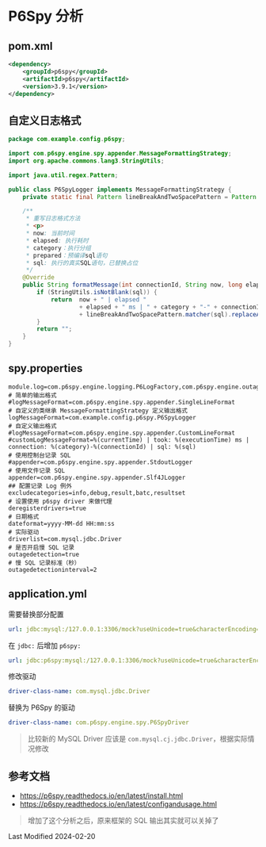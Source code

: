 # P6Spy 分析

## pom.xml

```xml
<dependency>
    <groupId>p6spy</groupId>
    <artifactId>p6spy</artifactId>
    <version>3.9.1</version>
</dependency>
```

## 自定义日志格式

```java
package com.example.config.p6spy;

import com.p6spy.engine.spy.appender.MessageFormattingStrategy;
import org.apache.commons.lang3.StringUtils;

import java.util.regex.Pattern;

public class P6SpyLogger implements MessageFormattingStrategy {
    private static final Pattern lineBreakAndTwoSpacePattern = Pattern.compile("((\\r?\\n)+|(\\s{2,}))");

    /**
     * 重写日志格式方法
     * <p>
     * now: 当前时间
     * elapsed: 执行耗时
     * category：执行分组
     * prepared：预编译sql语句
     * sql: 执行的真实SQL语句，已替换占位
     */
    @Override
    public String formatMessage(int connectionId, String now, long elapsed, String category, String prepared, String sql, String url) {
        if (StringUtils.isNotBlank(sql)) {
            return  now + " | elapsed "
                    + elapsed + " ms | " + category + "-" + connectionId + "\n "
                    + lineBreakAndTwoSpacePattern.matcher(sql).replaceAll(" ") + ";";
        }
        return "";
    }
}
```

## spy.properties

```properties
module.log=com.p6spy.engine.logging.P6LogFactory,com.p6spy.engine.outage.P6OutageFactory
# 简单的输出格式
#logMessageFormat=com.p6spy.engine.spy.appender.SingleLineFormat
# 自定义的类继承 MessageFormattingStrategy 定义输出格式
logMessageFormat=com.example.config.p6spy.P6SpyLogger
# 自定义输出格式
#logMessageFormat=com.p6spy.engine.spy.appender.CustomLineFormat
#customLogMessageFormat=%(currentTime) | took: %(executionTime) ms | connection: %(category)-%(connectionId) | sql: %(sql)
# 使用控制台记录 SQL
#appender=com.p6spy.engine.spy.appender.StdoutLogger
# 使用文件记录 SQL
appender=com.p6spy.engine.spy.appender.Slf4JLogger
## 配置记录 Log 例外
excludecategories=info,debug,result,batc,resultset
# 设置使用 p6spy driver 来做代理
deregisterdrivers=true
# 日期格式
dateformat=yyyy-MM-dd HH:mm:ss
# 实际驱动
driverlist=com.mysql.jdbc.Driver
# 是否开启慢 SQL 记录
outagedetection=true
# 慢 SQL 记录标准（秒）
outagedetectioninterval=2
```

## application.yml

需要替换部分配置

```yaml
url: jdbc:mysql:/127.0.0.1:3306/mock?useUnicode=true&characterEncoding=utf-8&autoReconnect=true&tinyInt1isBit=false
```

在 `jdbc:` 后增加 `p6spy:`

```yaml
url: jdbc:p6spy:mysql:/127.0.0.1:3306/mock?useUnicode=true&characterEncoding=utf-8&autoReconnect=true&tinyInt1isBit=false
```

修改驱动

```yaml
driver-class-name: com.mysql.jdbc.Driver
```

替换为 P6Spy 的驱动

```yaml
driver-class-name: com.p6spy.engine.spy.P6SpyDriver
```

> 比较新的 MySQL Driver 应该是 `com.mysql.cj.jdbc.Driver`，根据实际情况修改

## 参考文档

- https://p6spy.readthedocs.io/en/latest/install.html
- https://p6spy.readthedocs.io/en/latest/configandusage.html

> 增加了这个分析之后，原来框架的 SQL 输出其实就可以关掉了

Last Modified 2024-02-20
